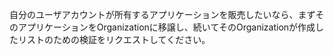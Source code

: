 自分のユーザアカウントが所有するアプリケーションを販売したいなら、まずそのアプリケーションをOrganizationに移譲し、続いてそのOrganizationが作成したリストのための検証をリクエストしてください。
